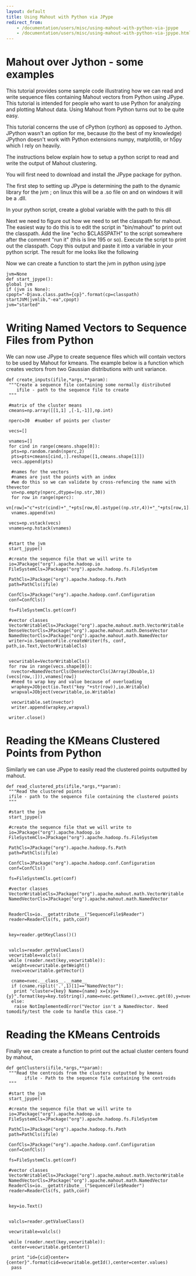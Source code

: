 ```yaml
---
layout: default
title: Using Mahout with Python via JPype
redirect_from:
    - /documentation/users/misc/using-mahout-with-python-via-jpype
    - /documentation/users/misc/using-mahout-with-python-via-jpype.html
---
```


<a name="UsingMahoutwithPythonviaJPype-overview"></a>
# Mahout over Jython - some examples
This tutorial provides some sample code illustrating how we can read and
write sequence files containing Mahout vectors from Python using JPype.
This tutorial is intended for people who want to use Python for analyzing
and plotting Mahout data. Using Mahout from Python turns out to be quite
easy.

This tutorial concerns the use of cPython (cython) as opposed to Jython.
JPython wasn't an option for me, because  (to the best of my knowledge)
JPython doesn't work with Python extensions numpy, matplotlib, or h5py
which I rely on heavily.

The instructions below explain how to setup a python script to read and
write the output of Mahout clustering.

You will first need to download and install the JPype package for python.

The first step to setting up JPype is determining the path to the dynamic
library for the jvm ; on linux this will be a .so file on and on windows it
will be a .dll.

In your python script, create a global variable with the path to this dll



Next we need to figure out how we need to set the classpath for mahout. The
easiest way to do this is to edit the script in "bin/mahout" to print out
the classpath. Add the line "echo $CLASSPATH" to the script somewhere after
the comment "run it" (this is line 195 or so). Execute the script to print
out the classpath.  Copy this output and paste it into a variable in your
python script. The result for me looks like the following




Now we can create a function to start the jvm in python using jype

    jvm=None
    def start_jpype():
    global jvm
    if (jvm is None):
    cpopt="-Djava.class.path={cp}".format(cp=classpath)
    startJVM(jvmlib,"-ea",cpopt)
    jvm="started"



<a name="UsingMahoutwithPythonviaJPype-WritingNamedVectorstoSequenceFilesfromPython"></a>
# Writing Named Vectors to Sequence Files from Python
We can now use JPype to create sequence files which will contain vectors to
be used by Mahout for kmeans. The example below is a function which creates
vectors from two Gaussian distributions with unit variance.


    def create_inputs(ifile,*args,**param):
     """Create a sequence file containing some normally distributed
    	ifile - path to the sequence file to create
     """

     #matrix of the cluster means
     cmeans=np.array([[1,1] ,[-1,-1]],np.int)

     nperc=30  #number of points per cluster

     vecs=[]

     vnames=[]
     for cind in range(cmeans.shape[0]):
      pts=np.random.randn(nperc,2)
      pts=pts+cmeans[cind,:].reshape([1,cmeans.shape[1]])
      vecs.append(pts)

      #names for the vectors
      #names are just the points with an index
      #we do this so we can validate by cross-refencing the name with thevector
      vn=np.empty(nperc,dtype=(np.str,30))
      for row in range(nperc):
       vn[row]="c"+str(cind)+"_"+pts[row,0].astype((np.str,4))+"_"+pts[row,1].astype((np.str,4))
      vnames.append(vn)

     vecs=np.vstack(vecs)
     vnames=np.hstack(vnames)


     #start the jvm
     start_jpype()

     #create the sequence file that we will write to
     io=JPackage("org").apache.hadoop.io
     FileSystemCls=JPackage("org").apache.hadoop.fs.FileSystem

     PathCls=JPackage("org").apache.hadoop.fs.Path
     path=PathCls(ifile)

     ConfCls=JPackage("org").apache.hadoop.conf.Configuration
     conf=ConfCls()

     fs=FileSystemCls.get(conf)

     #vector classes
     VectorWritableCls=JPackage("org").apache.mahout.math.VectorWritable
     DenseVectorCls=JPackage("org").apache.mahout.math.DenseVector
     NamedVectorCls=JPackage("org").apache.mahout.math.NamedVector
     writer=io.SequenceFile.createWriter(fs, conf, path,io.Text,VectorWritableCls)


     vecwritable=VectorWritableCls()
     for row in range(vecs.shape[0]):
      nvector=NamedVectorCls(DenseVectorCls(JArray(JDouble,1)(vecs[row,:])),vnames[row])
      #need to wrap key and value because of overloading
      wrapkey=JObject(io.Text("key "+str(row)),io.Writable)
      wrapval=JObject(vecwritable,io.Writable)

      vecwritable.set(nvector)
      writer.append(wrapkey,wrapval)

     writer.close()


<a name="UsingMahoutwithPythonviaJPype-ReadingtheKMeansClusteredPointsfromPython"></a>
# Reading the KMeans Clustered Points from Python
Similarly we can use JPype to easily read the clustered points outputted by
mahout.

    def read_clustered_pts(ifile,*args,**param):
     """Read the clustered points
     ifile - path to the sequence file containing the clustered points
     """

     #start the jvm
     start_jpype()

     #create the sequence file that we will write to
     io=JPackage("org").apache.hadoop.io
     FileSystemCls=JPackage("org").apache.hadoop.fs.FileSystem

     PathCls=JPackage("org").apache.hadoop.fs.Path
     path=PathCls(ifile)

     ConfCls=JPackage("org").apache.hadoop.conf.Configuration
     conf=ConfCls()

     fs=FileSystemCls.get(conf)

     #vector classes
     VectorWritableCls=JPackage("org").apache.mahout.math.VectorWritable
     NamedVectorCls=JPackage("org").apache.mahout.math.NamedVector


     ReaderCls=io.__getattribute__("SequenceFile$Reader")
     reader=ReaderCls(fs, path,conf)


     key=reader.getKeyClass()()


     valcls=reader.getValueClass()
     vecwritable=valcls()
     while (reader.next(key,vecwritable)):
      weight=vecwritable.getWeight()
      nvec=vecwritable.getVector()

      cname=nvec.__class__.__name__
      if (cname.rsplit('.',1)[1]=="NamedVector"):
       print "cluster={key} Name={name} x={x}y={y}".format(key=key.toString(),name=nvec.getName(),x=nvec.get(0),y=nvec.get(1))
      else:
       raise NotImplementedError("Vector isn't a NamedVector. Need tomodify/test the code to handle this case.")


<a name="UsingMahoutwithPythonviaJPype-ReadingtheKMeansCentroids"></a>
# Reading the KMeans Centroids
Finally we can create a function to print out the actual cluster centers
found by mahout,

    def getClusters(ifile,*args,**param):
     """Read the centroids from the clusters outputted by kmenas
    	   ifile - Path to the sequence file containing the centroids
     """

     #start the jvm
     start_jpype()

     #create the sequence file that we will write to
     io=JPackage("org").apache.hadoop.io
     FileSystemCls=JPackage("org").apache.hadoop.fs.FileSystem

     PathCls=JPackage("org").apache.hadoop.fs.Path
     path=PathCls(ifile)

     ConfCls=JPackage("org").apache.hadoop.conf.Configuration
     conf=ConfCls()

     fs=FileSystemCls.get(conf)

     #vector classes
     VectorWritableCls=JPackage("org").apache.mahout.math.VectorWritable
     NamedVectorCls=JPackage("org").apache.mahout.math.NamedVector
     ReaderCls=io.__getattribute__("SequenceFile$Reader")
     reader=ReaderCls(fs, path,conf)


     key=io.Text()


     valcls=reader.getValueClass()

     vecwritable=valcls()

     while (reader.next(key,vecwritable)):
      center=vecwritable.getCenter()

      print "id={cid}center={center}".format(cid=vecwritable.getId(),center=center.values)
      pass
